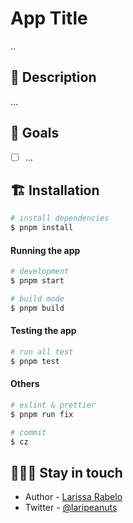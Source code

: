 
# App Title

..

## 📜 Description

...

## 🎯 Goals

- [ ] ...


## 🏗️ Installation

```bash
# install dependencies
$ pnpm install
```

#### Running the app

```bash
# development
$ pnpm start

# build mode
$ pnpm build
```
#### Testing the app

```bash
# run all test
$ pnpm test

```

#### Others

```bash
# eslint & prettier
$ pnpm run fix

# commit
$ cz

```

## 👩🏻‍💻 Stay in touch

- Author - [Larissa Rabelo](https://github.com/laripeanuts)
- Twitter - [@laripeanuts](https://twitter.com/laripeanuts)


